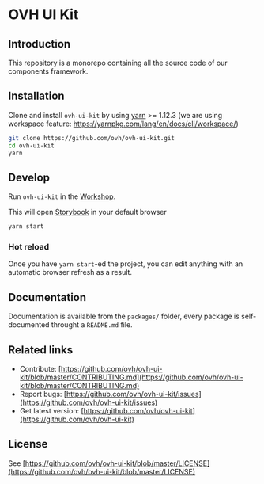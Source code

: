 # OVH UI Kit

## Introduction

This repository is a monorepo containing all the source code of our components framework.

## Installation

Clone and install `ovh-ui-kit` by using [yarn](https://yarnpkg.com) >= 1.12.3 (we are using workspace feature: https://yarnpkg.com/lang/en/docs/cli/workspace/)

```bash
git clone https://github.com/ovh/ovh-ui-kit.git
cd ovh-ui-kit
yarn
```

## Develop

Run `ovh-ui-kit` in the [Workshop](./packages/apps/workshop).

This will open [Storybook](https://storybook.js.org/) in your default browser

```bash
yarn start
```

### Hot reload

Once you have `yarn start`-ed the project, you can edit anything with an automatic browser refresh as a result.

## Documentation

Documentation is available from the `packages/` folder, every package is self-documented throught a `README.md` file.

## Related links

 * Contribute: [https://github.com/ovh/ovh-ui-kit/blob/master/CONTRIBUTING.md](https://github.com/ovh/ovh-ui-kit/blob/master/CONTRIBUTING.md)
 * Report bugs: [https://github.com/ovh/ovh-ui-kit/issues](https://github.com/ovh/ovh-ui-kit/issues)
 * Get latest version: [https://github.com/ovh/ovh-ui-kit](https://github.com/ovh/ovh-ui-kit)

## License

See [https://github.com/ovh/ovh-ui-kit/blob/master/LICENSE](https://github.com/ovh/ovh-ui-kit/blob/master/LICENSE)
